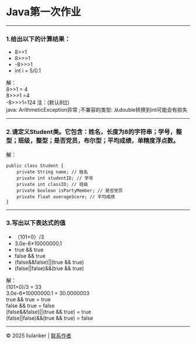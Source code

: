 # Java第一次作业
---
 


### 1.给出以下的计算结果：
- 8>>1
- 8>>>1
- -8>>>1
- int i = 5/0.1

解：  
8>>1 = 4  
8>>>1 =4  
-8>>>1=124  注：(默认8位)  
java: ArithmeticException异常 ;不兼容的类型: 从double转换到int可能会有损失


--- 

### 2.请定义Student类。它包含：姓名，长度为8的字符串；学号，整型；班级，整型；是否党员，布尔型；平均成绩，单精度浮点数。
解：

    public class Student {
        private String name; // 姓名
        private int studentID; // 学号
        private int classID; // 班级
        private boolean isPartyMember; // 是否党员
        private float averageScore; // 平均成绩
    }
---
### 3.写出以下表达式的值
- （101+0）/3
- 3.0e-6*10000000.1
- true && true
- false && true
- (false&&false)||(true && true)
- (false||false)&&(true && true)
  
解：   
(101+0)/3 = 33  
3.0e-6*10000000.1 = 30.0000003    
true && true = true  
false && true = false  
(false&&false)||(true && true) = true  
(false||false)&&(true && true) = false


---


© 2025 liulanker | [联系作者]( liulanker@gmail.com)